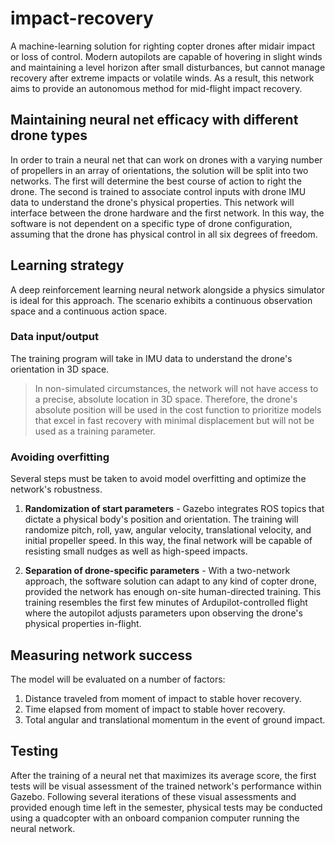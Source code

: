 # impact-recovery

A machine-learning solution for righting copter drones after midair impact or loss of control. Modern autopilots are capable of hovering in slight winds and maintaining a level horizon after small disturbances, but cannot manage recovery after extreme impacts or volatile winds. As a result, this network aims to provide an autonomous method for mid-flight impact recovery.




## Maintaining neural net efficacy with different drone types
In order to train a neural net that can work on drones with a varying number of propellers in an array of orientations, the solution will be split into two networks. The first will determine the best course of action to right the drone. The second is trained to associate control inputs with drone IMU data to understand the drone's physical properties. This network will interface between the drone hardware and the first network. In this way, the software is not dependent on a specific type of drone configuration, assuming that the drone has physical control in all six degrees of freedom.




## Learning strategy
A deep reinforcement learning neural network alongside a physics simulator is ideal for this approach. The scenario exhibits a continuous observation space and a continuous action space.

### Data input/output
The training program will take in IMU data to understand the drone's orientation in 3D space.
> In non-simulated circumstances, the network will not have access to a precise, absolute location in 3D space. Therefore, the drone's absolute position will be used in the cost function to prioritize models that excel in fast recovery with minimal displacement but will not be used as a training parameter.

### Avoiding overfitting
Several steps must be taken to avoid model overfitting and optimize the network's robustness.

1. **Randomization of start parameters** - Gazebo integrates ROS topics that dictate a physical body's position and orientation. The training will randomize pitch, roll, yaw, angular velocity, translational velocity, and initial propeller speed. In this way, the final network will be capable of resisting small nudges as well as high-speed impacts.

2. **Separation of drone-specific parameters** - With a two-network approach, the software solution can adapt to any kind of copter drone, provided the network has enough on-site human-directed training. This training resembles the first few minutes of Ardupilot-controlled flight where the autopilot adjusts parameters upon observing the drone's physical properties in-flight.




## Measuring network success
The model will be evaluated on a number of factors:
1. Distance traveled from moment of impact to stable hover recovery.
2. Time elapsed from moment of impact to stable hover recovery.
3. Total angular and translational momentum in the event of ground impact.




## Testing
After the training of a neural net that maximizes its average score, the first tests will be visual assessment of the trained network's performance within Gazebo. Following several iterations of these visual assessments and provided enough time left in the semester, physical tests may be conducted using a quadcopter with an onboard companion computer running the neural network. 
